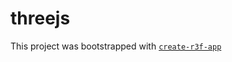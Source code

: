 # threejs

This project was bootstrapped with [`create-r3f-app`](https://github.com/RenaudROHLINGER/create-r3f-app)